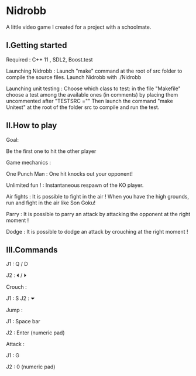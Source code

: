 # Nidrobb

A little video game I created for a project with a schoolmate.

## I.Getting started

Required : C++ 11 , SDL2, Boost.test

Launching Nidrobb : 
Launch "make" command at the root of src folder to compile the source files.
Launch Nidrobb with ./Nidrobb

Launching unit testing  :
Choose which class to test: in the file "Makefile" choose a test among the available ones (in comments) by placing them uncommented after "TESTSRC =""
Then launch the command "make Unitest" at the root of the folder src to compile and run the test.

## II.How to play

Goal:
   
Be the first one to hit the other player

Game mechanics :

One Punch Man : One hit knocks out your opponent! 

Unlimited fun !  : Instantaneous respawn of the KO player.

Air fights : It is possible to fight in the air ! When you have the high grounds, run and fight in the air like Son Goku!

Parry : It is possible to parry an attack by attacking the opponent at the right moment !

Dodge : It is possible to dodge an attack by crouching at the right moment !

## III.Commands

J1 : Q  /  D

J2 : ⏴ / ⏵ 

Crouch :

J1 : S
J2 : ⏷

Jump :

J1 : Space bar

J2 : Enter (numeric pad)

Attack :

J1 : G

J2 : 0 (numeric pad)

